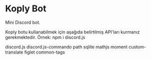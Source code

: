 # Koply Bot

Mini Discord bot.

Koply botu kullanabilmek için aşağıda belirtilmiş API'ları kurmanız gerekmektedir.
Örnek: npm i discord.js

discord.js
discord.js-commando
path
sqlite
mathjs
moment
custom-translate
figlet
common-tags
